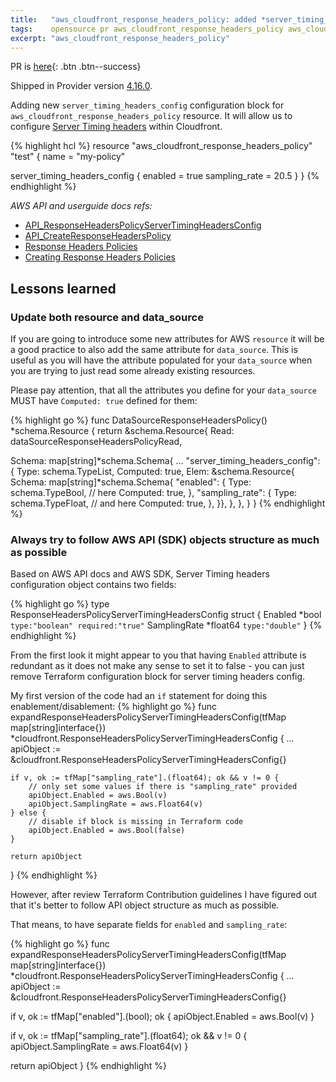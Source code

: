 ```yaml
---
title:   "aws_cloudfront_response_headers_policy: added *server_timing_headers_config* attribute"
tags:    opensource pr aws_cloudfront_response_headers_policy aws_cloudfront
excerpt: "aws_cloudfront_response_headers_policy"
---
```


PR is [here][pr]{: .btn .btn--success}

Shipped in Provider version [4.16.0](https://github.com/hashicorp/terraform-provider-aws/releases/tag/v4.16.0).

Adding new `server_timing_headers_config` configuration block for `aws_cloudfront_response_headers_policy` resource.
It will allow us to configure [Server Timing headers][sth] within Cloudfront.

{% highlight hcl %}
resource "aws_cloudfront_response_headers_policy" "test" {
  name = "my-policy"
	
  server_timing_headers_config {
    enabled       = true
    sampling_rate = 20.5 
  }
}
{% endhighlight %}

*AWS API and userguide docs refs:*
- [API_ResponseHeadersPolicyServerTimingHeadersConfig](https://docs.aws.amazon.com/cloudfront/latest/APIReference/API_ResponseHeadersPolicyServerTimingHeadersConfig.html)
- [API_CreateResponseHeadersPolicy](https://docs.aws.amazon.com/cloudfront/latest/APIReference/API_CreateResponseHeadersPolicy.html)
- [Response Headers Policies](https://docs.aws.amazon.com/AmazonCloudFront/latest/DeveloperGuide/understanding-response-headers-policies.html#server-timing-header)
- [Creating Response Headers Policies](https://docs.aws.amazon.com/AmazonCloudFront/latest/DeveloperGuide/creating-response-headers-policies.html)


## Lessons learned

### Update both resource and data_source

If you are going to introduce some new attributes for AWS `resource` it will be a good practice to also add the same attribute for
`data_source`. This is useful as you will have the attribute populated for your `data_source` when you are trying to just
read some already existing resources.

Please pay attention, that all the attributes you define for your `data_source` MUST have `Computed: true` defined for them:

{% highlight go %}
func DataSourceResponseHeadersPolicy() *schema.Resource {
  return &schema.Resource{
  Read: dataSourceResponseHeadersPolicyRead,
  
  Schema: map[string]*schema.Schema{
      ...
      "server_timing_headers_config": {
          Type:     schema.TypeList,
          Computed: true,
          Elem: &schema.Resource{
              Schema: map[string]*schema.Schema{
                  "enabled": {
                      Type:     schema.TypeBool,
                      // here 
                      Computed: true,
                  },
                  "sampling_rate": {
                      Type:     schema.TypeFloat,
                      // and here
                      Computed: true,
                  },
              }},
          },
      },
  }
}
{% endhighlight %}

### Always try to follow AWS API (SDK) objects structure as much as possible

Based on AWS API docs and AWS SDK, Server Timing headers configuration object contains two fields:

{% highlight go %}
type ResponseHeadersPolicyServerTimingHeadersConfig struct {
    Enabled *bool `type:"boolean" required:"true"`
    SamplingRate *float64 `type:"double"`
}
{% endhighlight %}

From the first look it might appear to you that having `Enabled` attribute is redundant as it does not make any sense to
set it to false - you can just remove Terraform configuration block for server timing headers config.

My first version of the code had an `if` statement for doing this enablement/disablement:
{% highlight go %}
func expandResponseHeadersPolicyServerTimingHeadersConfig(tfMap map[string]interface{}) *cloudfront.ResponseHeadersPolicyServerTimingHeadersConfig {
    ...
    apiObject := &cloudfront.ResponseHeadersPolicyServerTimingHeadersConfig{}
    
    if v, ok := tfMap["sampling_rate"].(float64); ok && v != 0 {
        // only set some values if there is "sampling_rate" provided
        apiObject.Enabled = aws.Bool(v)
        apiObject.SamplingRate = aws.Float64(v)
    } else {
        // disable if block is missing in Terraform code
        apiObject.Enabled = aws.Bool(false)
    }

	return apiObject
}
{% endhighlight %}

However, after review Terraform Contribution guidelines I have figured out that it's better to follow API object structure
as much as possible.

That means, to have separate fields for `enabled` and `sampling_rate`:

{% highlight go %}
func expandResponseHeadersPolicyServerTimingHeadersConfig(tfMap map[string]interface{}) *cloudfront.ResponseHeadersPolicyServerTimingHeadersConfig {
  ...
  apiObject := &cloudfront.ResponseHeadersPolicyServerTimingHeadersConfig{}
  
  if v, ok := tfMap["enabled"].(bool); ok {
      apiObject.Enabled = aws.Bool(v)
  }
  
  if v, ok := tfMap["sampling_rate"].(float64); ok && v != 0 {
      apiObject.SamplingRate = aws.Float64(v)
  }
  
  return apiObject
}
{% endhighlight %}


[pr]: https://github.com/hashicorp/terraform-provider-aws/pull/24913
[sth]: https://aws.amazon.com/about-aws/whats-new/2022/03/amazon-cloudfront-server-timing-headers